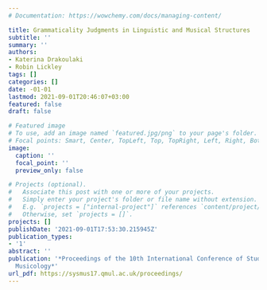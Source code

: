 ```yaml
---
# Documentation: https://wowchemy.com/docs/managing-content/

title: Grammaticality Judgments in Linguistic and Musical Structures
subtitle: ''
summary: ''
authors:
- Katerina Drakoulaki
- Robin Lickley
tags: []
categories: []
date: -01-01
lastmod: 2021-09-01T20:46:07+03:00
featured: false
draft: false

# Featured image
# To use, add an image named `featured.jpg/png` to your page's folder.
# Focal points: Smart, Center, TopLeft, Top, TopRight, Left, Right, BottomLeft, Bottom, BottomRight.
image:
  caption: ''
  focal_point: ''
  preview_only: false

# Projects (optional).
#   Associate this post with one or more of your projects.
#   Simply enter your project's folder or file name without extension.
#   E.g. `projects = ["internal-project"]` references `content/project/deep-learning/index.md`.
#   Otherwise, set `projects = []`.
projects: []
publishDate: '2021-09-01T17:53:30.215945Z'
publication_types:
- '1'
abstract: ''
publication: '*Proceedings of the 10th International Conference of Students of Systematic
  Musicology*'
url_pdf: https://sysmus17.qmul.ac.uk/proceedings/
---
```

